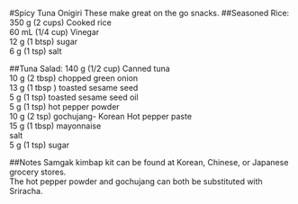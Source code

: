 #Spicy Tuna Onigiri
These make great on the go snacks.
##Seasoned Rice:
350 g (2 cups) Cooked rice  
60 mL (1/4 cup) Vinegar  
12 g (1 btsp) sugar  
6 g (1 tsp) salt  

##Tuna Salad:
140 g (1/2 cup) Canned tuna  
10 g (2 tbsp) chopped green onion  
13 g (1 tbsp ) toasted sesame seed  
5 g (1 tsp) toasted sesame seed oil  
5 g (1 tsp) hot pepper powder  
10 g (2 tsp) gochujang- Korean Hot pepper paste  
15 g (1 tbsp) mayonnaise  
salt  
5 g (1 tsp) sugar  

##Notes
Samgak kimbap kit can be found at Korean, Chinese, or Japanese grocery stores.  
The hot pepper powder and gochujang can both be substituted with Sriracha.
